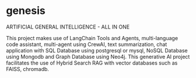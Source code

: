 # genesis
ARTIFICIAL GENERAL INTELLIGENCE - ALL IN ONE

This project makes use of LangChain Tools and Agents, multi-language code assistant, multi-agent using CrewAI, text summarization, chat application with SQL Database using postgresql or mysql, NoSQL Database using Mongodb and Graph Database using Neo4j. This generative AI project facilitates the use of Hybrid Search RAG with vector databases such as FAISS, chromadb.
